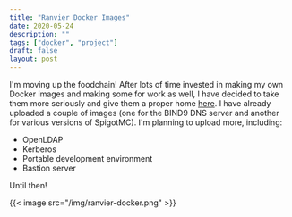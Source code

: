 ```yaml
---
title: "Ranvier Docker Images"
date: 2020-05-24
description: ""
tags: ["docker", "project"]
draft: false
layout: post
---
```


I'm moving up the foodchain! After lots of time invested in making my own Docker
images and making some for work as well, I have decided to take them more
seriously and give them a proper home
[here](https://github.com/ranvier-docker-images/). I have already uploaded a
couple of images (one for the BIND9 DNS server and another for various versions
of SpigotMC). I'm planning to upload more, including:

- OpenLDAP
- Kerberos
- Portable development environment
- Bastion server

Until then!

{{< image src="/img/ranvier-docker.png" >}}
